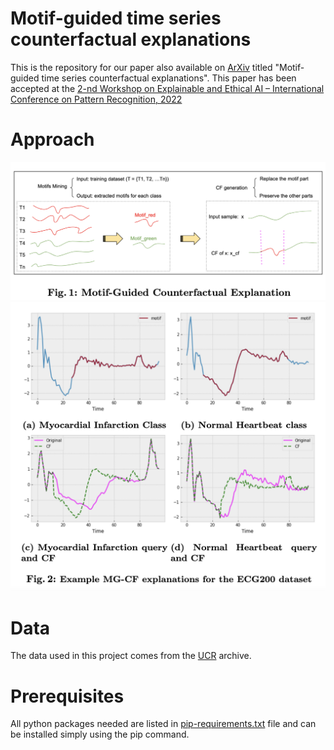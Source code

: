 # Motif-guided time series counterfactual explanations
This is the repository for our paper also available on [ArXiv](https://arxiv.org/pdf/2211.04411.pdf)
 titled "Motif-guided time series counterfactual explanations". This paper has been accepted at the [2-nd Workshop on Explainable and Ethical AI – International Conference on Pattern Recognition, 2022](https://xaie-icpr.labri.fr/#Paper_submission)

# Approach
![Main_Figure](main_fig.png)
![Vis](visualization.png)

# Data
The data used in this project comes from the [UCR](https://www.cs.ucr.edu/~eamonn/time_series_data_2018/) archive.

# Prerequisites
All python packages needed are listed in [pip-requirements.txt](pip-requirements.txt) file and can be installed simply using the pip command.
